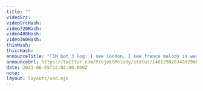 ```yaml
---
title: ""
videoSrc: 
videoSrcHash: 
video720Hash: 
video480Hash: 
video360Hash: 
thinHash: 
thiccHash: 
announceTitle: "T1M_bot_3 log: I see london, I see france melody is wearing hot shibari stuff beep boop"
announceUrl: https://twitter.com/ProjektMelody/status/1401298283499298817
date: 2021-06-05T22:02:00.000Z
note: 
layout: layouts/vod.njk
---
```

